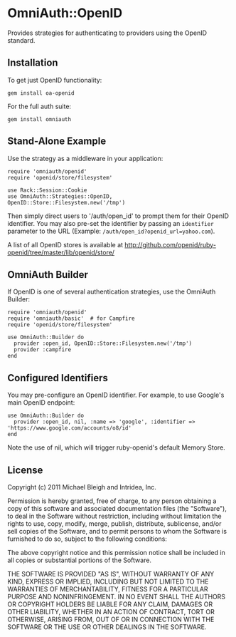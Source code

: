 # OmniAuth::OpenID 

Provides strategies for authenticating to providers using the OpenID standard. 

## Installation

To get just OpenID functionality:

    gem install oa-openid

For the full auth suite:

    gem install omniauth

## Stand-Alone Example

Use the strategy as a middleware in your application:

    require 'omniauth/openid'
    require 'openid/store/filesystem'

    use Rack::Session::Cookie
    use OmniAuth::Strategies::OpenID, OpenID::Store::Filesystem.new('/tmp')

Then simply direct users to '/auth/open_id' to prompt them for their OpenID identifier. You may also pre-set the identifier by passing an `identifier` parameter to the URL (Example: `/auth/open_id?openid_url=yahoo.com`).

A list of all OpenID stores is available at http://github.com/openid/ruby-openid/tree/master/lib/openid/store/

## OmniAuth Builder

If OpenID is one of several authentication strategies, use the OmniAuth Builder:

    require 'omniauth/openid'
    require 'omniauth/basic'  # for Campfire
    require 'openid/store/filesystem'

    use OmniAuth::Builder do
      provider :open_id, OpenID::Store::Filesystem.new('/tmp')
      provider :campfire
    end

## Configured Identifiers

You may pre-configure an OpenID identifier.  For example, to use Google's main OpenID endpoint:

    use OmniAuth::Builder do
      provider :open_id, nil, :name => 'google', :identifier => 'https://www.google.com/accounts/o8/id'
    end

Note the use of nil, which will trigger ruby-openid's default Memory Store.

## License

Copyright (c) 2011 Michael Bleigh and Intridea, Inc.

Permission is hereby granted, free of charge, to any person obtaining a copy of this software and associated documentation files (the "Software"), to deal in the Software without restriction, including without limitation the rights to use, copy, modify, merge, publish, distribute, sublicense, and/or sell copies of the Software, and to permit persons to whom the Software is furnished to do so, subject to the following conditions:

The above copyright notice and this permission notice shall be included in all copies or substantial portions of the Software.

THE SOFTWARE IS PROVIDED "AS IS", WITHOUT WARRANTY OF ANY KIND, EXPRESS OR IMPLIED, INCLUDING BUT NOT LIMITED TO THE WARRANTIES OF MERCHANTABILITY, FITNESS FOR A PARTICULAR PURPOSE AND NONINFRINGEMENT. IN NO EVENT SHALL THE AUTHORS OR COPYRIGHT HOLDERS BE LIABLE FOR ANY CLAIM, DAMAGES OR OTHER LIABILITY, WHETHER IN AN ACTION OF CONTRACT, TORT OR OTHERWISE, ARISING FROM, OUT OF OR IN CONNECTION WITH THE SOFTWARE OR THE USE OR OTHER DEALINGS IN THE SOFTWARE.
